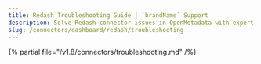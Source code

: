 ```yaml
---
title: Redash Troubleshooting Guide | `brandName` Support
description: Solve Redash connector issues in OpenMetadata with expert troubleshooting guides. Fix connection errors, data sync problems, and configuration issues fast.
slug: /connectors/dashboard/redash/troubleshooting
---
```


{% partial file="/v1.8/connectors/troubleshooting.md" /%}
